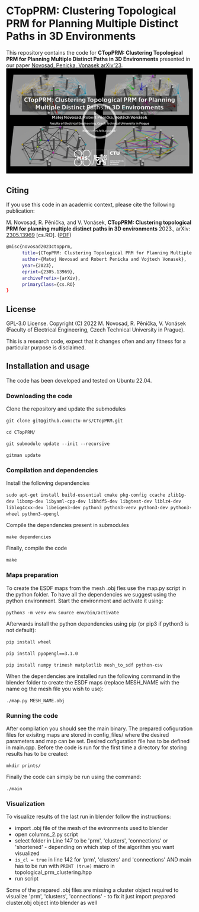 # CTopPRM: Clustering Topological PRM for Planning Multiple Distinct Paths in 3D Environments
This repository contains the code for **CTopPRM: Clustering Topological PRM for Planning Multiple Distinct Paths in 3D Environments** presented in our paper [Novosad, Penicka, Vonasek arXiv'23](https://arxiv.org/abs/2305.13969).
[![plot](./figs/title_1.jpg)](https://www.youtube.com/watch?v=azNrWBU5cAk/)

## Citing
If you use this code in an academic context, please cite the following publication:

M. Novosad, R. Pěnička, and V. Vonásek, **CTopPRM: Clustering topological PRM for planning
multiple distinct paths in 3D environments** 2023., arXiv: [2305.13969](https://arxiv.org/abs/2305.13969) [cs.RO]. ([PDF](https://arxiv.org/pdf/2305.13969.pdf))

```bash
@misc{novosad2023ctopprm,
      title={CTopPRM: Clustering Topological PRM for Planning Multiple Distinct Paths in 3D Environments}, 
      author={Matej Novosad and Robert Penicka and Vojtech Vonasek},
      year={2023},
      eprint={2305.13969},
      archivePrefix={arXiv},
      primaryClass={cs.RO}
}
```

## License
GPL-3.0 License. Copyright (C) 2022 M. Novosad, R. Pěnička, V. Vonásek (Faculty of Electrical Engineering, Czech Technical University in Prague).

This is a research code, expect that it changes often and any fitness for a particular purpose is disclaimed.

## Installation and usage
The code has been developed and tested on Ubuntu 22.04.

### Downloading the code
Clone the repository and update the submodules

`git clone git@github.com:ctu-mrs/CTopPRM.git`

`cd CTopPRM/`

`git submodule update --init --recursive`

`gitman update`

### Compilation and dependencies
Install the following dependencies

`sudo apt-get install build-essential cmake pkg-config ccache zlib1g-dev libomp-dev libyaml-cpp-dev libhdf5-dev libgtest-dev liblz4-dev liblog4cxx-dev libeigen3-dev python3 python3-venv python3-dev python3-wheel python3-opengl`

Compile the dependencies present in submodules

`make dependencies`

Finally, compile the code

`make`

### Maps preparation
To create the ESDF maps from the mesh .obj fles use the map.py script in the python folder. To have all the dependencies we suggest using the python environment. Start the environment and activate it using:

`python3 -m venv env`
`source env/bin/activate`

Afterwards install the python dependencies using pip (or pip3 if python3 is not default):

`pip install wheel`

`pip install pyopengl==3.1.0`

`pip install numpy trimesh matplotlib mesh_to_sdf python-csv`

When the dependencies are installed run the following command in the blender folder to create the ESDF maps (replace MESH_NAME with the name og the mesh file you wish to use):

`./map.py MESH_NAME.obj`

### Running the code
After compilation you should see the main binary. The prepared cofiguration files for exisitng maps are stored in config_files/ where the desired parameters and map can be set. Desired cofiguration file has to be defined in main.cpp. 
Before the code is run for the first time a directory for storing results has to be created:

`mkdir prints/`

Finally the code can simply be run using the command:

`./main`

### Visualization
To visualize results of the last run in blender follow the instructions:
 - import .obj file of the mesh of the evironments used to blender
 - open columns_2.py script
 - select folder in Line 147 to be 'prm', 'clusters', 'connections' or 'shortened' - depending on which step of the algorithm you want visualized
 - `is_cl = true` in line 142 for 'prm', 'clusters' and 'connections' AND main has to be run with `PRINT (true)` macro in topological_prm_clustering.hpp
 - run script
 
Some of the prepared .obj files are missing a cluster object required to visualize 'prm', 'clusters', 'connections' - to fix it just import prepared cluster.obj object into blender as well

